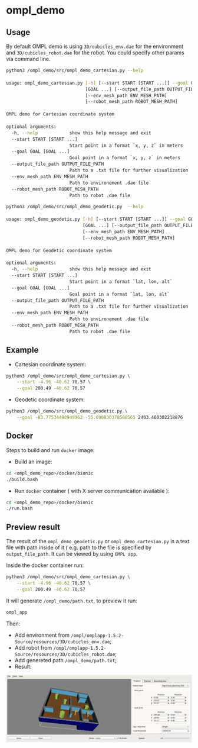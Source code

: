 # ompl_demo

## Usage

By default OMPL demo is using `3D/cubicles_env.dae` for the environment and `3D/cubicles_robot.dae` for the robot. You could specify other params via command line.

```bash
python3 /ompl_demo/src/ompl_demo_cartesian.py --help

usage: ompl_demo_cartesian.py [-h] [--start START [START ...]] --goal GOAL
                              [GOAL ...] [--output_file_path OUTPUT_FILE_PATH]
                              [--env_mesh_path ENV_MESH_PATH]
                              [--robot_mesh_path ROBOT_MESH_PATH]

OMPL demo for Cartesian coordinate system

optional arguments:
  -h, --help            show this help message and exit
  --start START [START ...]
                        Start point in a format `x, y, z` in meters
  --goal GOAL [GOAL ...]
                        Goal point in a format `x, y, z` in meters
  --output_file_path OUTPUT_FILE_PATH
                        Path to a .txt file for further visualization
  --env_mesh_path ENV_MESH_PATH
                        Path to environement .dae file
  --robot_mesh_path ROBOT_MESH_PATH
                        Path to robot .dae file
```

```bash
python3 /ompl_demo/src/ompl_demo_geodetic.py  --help

usage: ompl_demo_geodetic.py [-h] [--start START [START ...]] --goal GOAL
                             [GOAL ...] [--output_file_path OUTPUT_FILE_PATH]
                             [--env_mesh_path ENV_MESH_PATH]
                             [--robot_mesh_path ROBOT_MESH_PATH]

OMPL demo for Geodetic coordinate system

optional arguments:
  -h, --help            show this help message and exit
  --start START [START ...]
                        Start point in a format `lat, lon, alt`
  --goal GOAL [GOAL ...]
                        Goal point in a format `lat, lon, alt`
  --output_file_path OUTPUT_FILE_PATH
                        Path to a .txt file for further visualization
  --env_mesh_path ENV_MESH_PATH
                        Path to environement .dae file
  --robot_mesh_path ROBOT_MESH_PATH
                        Path to robot .dae file
```

## Example

- Cartesian coordinate system:
```bash
python3 /ompl_demo/src/ompl_demo_cartesian.py \
    --start -4.96 -40.62 70.57 \
    --goal 200.49 -40.62 70.57
```

- Geodetic coordinate system:
```bash
python3 /ompl_demo/src/ompl_demo_geodetic.py \
    --goal -83.77534490949962 -55.690830378508565 2403.460302218876
```

## Docker

Steps to build and run `docker` image:

- Build an image:
```bash
cd <ompl_demo_repo>/docker/bionic
./build.bash
```

- Run `docker` container ( with X server communication available ):
```bash
cd <ompl_demo_repo>/docker/bionic
./run.bash
```

## Preview result

The result of the `ompl_demo_geodetic.py` or `ompl_demo_cartesian.py` is a text file with path inside of it ( e.g. path to the file is specified by `output_file_path`. It can be viewed by using `OMPL app`. 

Inside the docker container run:

```bash
python3 /ompl_demo/src/ompl_demo_cartesian.py \
    --start -4.96 -40.62 70.57 \
    --goal 200.49 -40.62 70.57
```

It will generate `/ompl_demo/path.txt`, to preview it run:

```bash
ompl_app
```

Then:

- Add environment from `/ompl/omplapp-1.5.2-Source/resources/3D/cubicles_env.dae`;
- Add robot from `/ompl/omplapp-1.5.2-Source/resources/3D/cubicles_robot.dae`;
- Add genereted path `/ompl_demo/path.txt`;
- Result:

![image](images/ompl_app.png)
